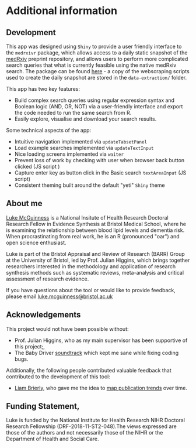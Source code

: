 # Additional information
## Development

This app was designed using `Shiny` to provide a user friendly interface to the `medrxivr` package, which allows access to a daily static snapshot of the [medRxiv](https://www.medrxiv.org/) preprint repository, and allows users to perform more complicated search queries that what is currently feasible using the native medRxiv search. The package can be found [here](https://github.com/mcguinlu/medrxivr) - a copy of the webscraping scripts used to create the daily snapshot are stored in the `data-extraction/` folder. 

This app has two key features:
* Build complex search queries using regular expression syntax and Boolean logic (AND, OR, NOT) via a user-friendly interface and export the code needed to run the same search from R.
* Easily explore, visualise and download your search results.

Some technical aspects of the app:
* Intuitive navigation implemented via `updateTabsetPanel`
* Load example searches implemented via `updateTextInput`
* Nice loading screens implemented via `waiter`
* Prevent loss of work by checking with user when browser back button clicked (JS script )
* Capture enter key as button click in the Basic search `textAreaInput` (JS script)
* Consistent theming built around the default "yeti" `Shiny` theme

## About me
[Luke McGuinness](https://lukemcguinness.com) is a National Insitute of Health Research Doctoral Research Fellow in Evidence Synthesis at Bristol Medical School, where he is examining the relationship between blood lipid levels and dementia risk.
When procrastinating from real work, he is an R (pronounced "oar") and open science enthusiast.

Luke is part of the Bristol Appraisal and Review of Research (BARR) Group at the University of Bristol, led by Prof. Julian Higgins, which brings together researchers interested in the methodology and application of research synthesis methods such as systematic reviews, meta-analysis and critical assessment of research evidence.

If you have questions about the tool or would like to provide feedback, please email [luke.mcguinness@bristol.ac.uk](mailto:luke.mcguinness@bristol.ac.uk) 
  
## Acknowledgements
This project would not have been possible without:

* Prof. Julian Higgins, who as my main supervisor has been supportive of this project;,
* The Baby Driver [soundtrack](https://open.spotify.com/album/1XaJOcLe3xMQ611SMHtOja) which kept me sane while fixing coding bugs.

Additionally, the following people contributed valuable feedback that contributed to the development of this tool:

* [Liam Brierly](https://twitter.com/L_Brierley), who gave me the idea to [map publication trends](https://github.com/lbrierley/epi_preprint) over time. 

  
## Funding Statement,
Luke is funded by the National Institute for Health Research NIHR Doctoral Research Fellowship (DRF-2018-11-ST2-048).The views expressed are those of the authors and not necessarily those of the NIHR or the Department of Health and Social Care.
